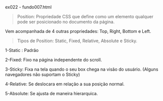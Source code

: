 ex022 - fundo007.html

>Position: Propriedade CSS que define como um elemento qualquer 
pode ser posicionado no documento da página.

Vem acompanhada de 4 outras propriedades: Top, Right, Bottom e Left.

>Tipos de Position: Static, Fixed, Relative, Absolute e Sticky.

1-Static : Padrão

2-Fixed: Fixo na página independente do scroll.

3-Sticky: Fixa na tela quando o seu box chega na visão do usuário. 
(Alguns navegadores não suportam o Sticky)

4-Relative: Se deslocara em relação a sua posição normal.

5-Absolute: Se ajusta de maneira hierarquica.